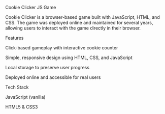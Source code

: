 Cookie Clicker JS Game

Cookie Clicker is a browser-based game built with JavaScript, HTML, and CSS. The game was deployed online and maintained for several years, allowing users to interact with the game directly in their browser.

Features

Click-based gameplay with interactive cookie counter

Simple, responsive design using HTML, CSS, and JavaScript

Local storage to preserve user progress

Deployed online and accessible for real users

Tech Stack

JavaScript (vanilla)

HTML5 & CSS3
